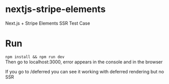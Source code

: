 # nextjs-stripe-elements
Next.js + Stripe Elements SSR Test Case

# Run
`npm install && npm run dev`  
Then go to localhost:3000, error appears in the console and in the browser

If you go to /deferred you can see it working with deferred rendering but no SSR